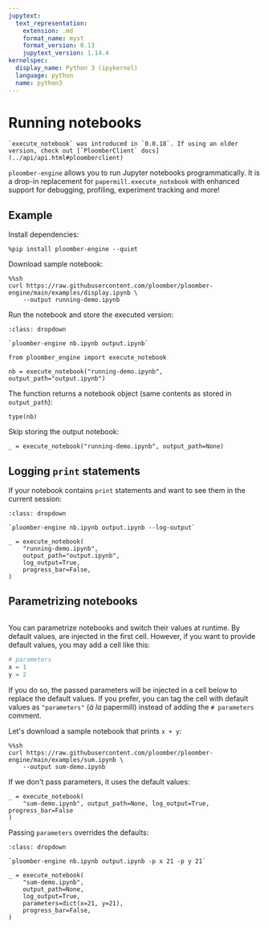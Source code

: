 ```yaml
---
jupytext:
  text_representation:
    extension: .md
    format_name: myst
    format_version: 0.13
    jupytext_version: 1.14.4
kernelspec:
  display_name: Python 3 (ipykernel)
  language: python
  name: python3
---
```


# Running notebooks

```{versionadded} 0.0.18
`execute_notebook` was introduced in `0.0.18`. If using an older version, check out [`PloomberClient` docs](../api/api.html#ploomberclient)
```

`ploomber-engine` allows you to run Jupyter notebooks programmatically. It is a drop-in replacement for `papermill.execute_notebook` with enhanced support for debugging, profiling, experiment tracking and more!

## Example

Install dependencies:

```{code-cell} ipython3
%pip install ploomber-engine --quiet
```

Download sample notebook:

```{code-cell} ipython3
%%sh
curl https://raw.githubusercontent.com/ploomber/ploomber-engine/main/examples/display.ipynb \
    --output running-demo.ipynb
```

Run the notebook and store the executed version:

```{admonition} Command-line equivalent
:class: dropdown

`ploomber-engine nb.ipynb output.ipynb`
```

```{code-cell} ipython3
from ploomber_engine import execute_notebook

nb = execute_notebook("running-demo.ipynb", output_path="output.ipynb")
```

The function returns a notebook object (same contents as stored in `output_path`):

```{code-cell} ipython3
type(nb)
```

Skip storing the output notebook:

```{code-cell} ipython3
_ = execute_notebook("running-demo.ipynb", output_path=None)
```

## Logging `print` statements

If your notebook contains `print` statements and want to see them in the current session:

```{admonition} Command-line equivalent
:class: dropdown

`ploomber-engine nb.ipynb output.ipynb --log-output`
```

```{code-cell} ipython3
_ = execute_notebook(
    "running-demo.ipynb",
    output_path="output.ipynb",
    log_output=True,
    progress_bar=False,
)
```

## Parametrizing notebooks

```{versionadded} 0.0.19
```

You can parametrize notebooks and switch their values at runtime. By default values, are injected in the first cell. However, if you want to provide default values, you may add a cell like this:

```python
# parameters
x = 1
y = 2
```

If you do so, the passed parameters will be injected in a cell below to replace the default values. If you prefer, you can tag the cell with default values as `"parameters"` (*à la* papermill) instead of adding the `# parameters` comment.

Let's download a sample notebook that prints `x + y`:

```{code-cell} ipython3
%%sh
curl https://raw.githubusercontent.com/ploomber/ploomber-engine/main/examples/sum.ipynb \
    --output sum-demo.ipynb
```

If we don't pass parameters, it uses the default values:

```{code-cell} ipython3
_ = execute_notebook(
    "sum-demo.ipynb", output_path=None, log_output=True, progress_bar=False
)
```

Passing `parameters` overrides the defaults:


```{admonition} Command-line equivalent
:class: dropdown

`ploomber-engine nb.ipynb output.ipynb -p x 21 -p y 21`
```

```{code-cell} ipython3
_ = execute_notebook(
    "sum-demo.ipynb",
    output_path=None,
    log_output=True,
    parameters=dict(x=21, y=21),
    progress_bar=False,
)
```
